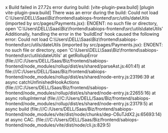 x Build failed in 27.72s
error during build:
[vite-plugin-pwa:build] [plugin vite-plugin-pwa:build] There was an error during the build:
  Could not load C:\Users\DELL\Saas\Biz\frontend\sabiops-frontend\src/utils/dateUtils (imported by src/pages/Payments.jsx): ENOENT: no such file or directory, open 'C:\Users\DELL\Saas\Biz\frontend\sabiops-frontend\src\utils\dateUtils'
Additionally, handling the error in the 'buildEnd' hook caused the following error:
  Could not load C:\Users\DELL\Saas\Biz\frontend\sabiops-frontend\src/utils/dateUtils (imported by src/pages/Payments.jsx): ENOENT: no such file or directory, open 'C:\Users\DELL\Saas\Biz\frontend\sabiops-frontend\src\utils\dateUtils'
    at getRollupError (file:///C:/Users/DELL/Saas/Biz/frontend/sabiops-frontend/node_modules/rollup/dist/es/shared/parseAst.js:401:41)
    at file:///C:/Users/DELL/Saas/Biz/frontend/sabiops-frontend/node_modules/rollup/dist/es/shared/node-entry.js:23196:39
    at async catchUnfinishedHookActions (file:///C:/Users/DELL/Saas/Biz/frontend/sabiops-frontend/node_modules/rollup/dist/es/shared/node-entry.js:22655:16)
    at async rollupInternal (file:///C:/Users/DELL/Saas/Biz/frontend/sabiops-frontend/node_modules/rollup/dist/es/shared/node-entry.js:23179:5)
    at async build (file:///C:/Users/DELL/Saas/Biz/frontend/sabiops-frontend/node_modules/vite/dist/node/chunks/dep-C6uTJdX2.js:65693:14)
    at async CAC.<anonymous> (file:///C:/Users/DELL/Saas/Biz/frontend/sabiops-frontend/node_modules/vite/dist/node/cli.js:829:5)